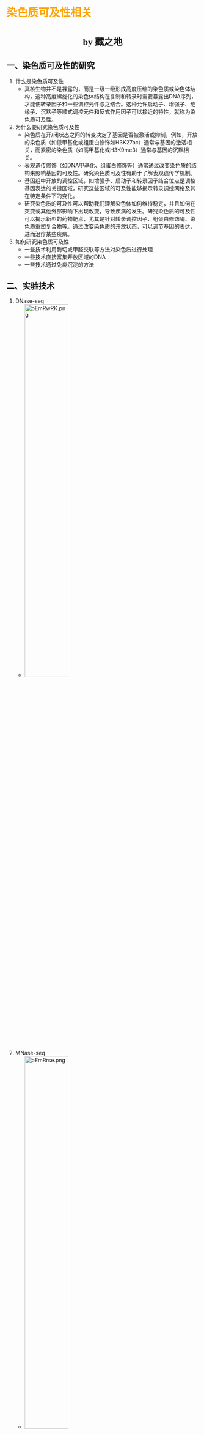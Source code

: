 # <font face="仿宋" color=orange>染色质可及性相关</font>
#  <center><font face="楷体" size=5>by 藏之地</font></center>
## 一、染色质可及性的研究
1. 什么是染色质可及性
   - 真核生物并不是裸露的，而是一级一级形成高度压缩的染色质或染色体结构，这种高度螺旋化的染色体结构在复制和转录时需要暴露出DNA序列，才能使转录因子和一些调控元件与之结合。这种允许启动子、增强子、绝缘子、沉默子等顺式调控元件和反式作用因子可以接近的特性，就称为染色质可及性。 
2. 为什么要研究染色质可及性
   - 染色质在开/闭状态之间的转变决定了基因是否被激活或抑制，例如，开放的染色质（如低甲基化或组蛋白修饰如H3K27ac）通常与基因的激活相关，而紧密的染色质（如高甲基化或H3K9me3）通常与基因的沉默相关。
   - 表观遗传修饰（如DNA甲基化、组蛋白修饰等）通常通过改变染色质的结构来影响基因的可及性。研究染色质可及性有助于了解表观遗传学机制。
   - 基因组中开放的调控区域，如增强子、启动子和转录因子结合位点是调控基因表达的关键区域，研究这些区域的可及性能够揭示转录调控网络及其在特定条件下的变化。
   - 研究染色质的可及性可以帮助我们理解染色体如何维持稳定，并且如何在突变或其他外部影响下出现改变，导致疾病的发生。研究染色质的可及性可以揭示新型的药物靶点，尤其是针对转录调控因子、组蛋白修饰酶、染色质重塑复合物等。通过改变染色质的开放状态，可以调节基因的表达，进而治疗某些疾病。
3. 如何研究染色质可及性
   - 一些技术利用酶切或甲醛交联等方法对染色质进行处理
   - 一些技术直接富集开放区域的DNA
   - 一些技术通过免疫沉淀的方法
## 二、实验技术
1. DNase-seq
   - <a href="https://imgse.com/i/pEmRwRK"><img src="https://s21.ax1x.com/2025/02/08/pEmRwRK.png" alt="pEmRwRK.png" border="0" width="50%" height="50%"/></a>
2. MNase-seq
   - <a href="https://imgse.com/i/pEmRrse"><img src="https://s21.ax1x.com/2025/02/08/pEmRrse.png" alt="pEmRrse.png" border="0" width="50%" height="50%"/></a>
3. FAIRE-seq
   - <a href="https://imgse.com/i/pEmRDMD"><img src="https://s21.ax1x.com/2025/02/08/pEmRDMD.png" alt="pEmRDMD.png" border="0" width="50%" height="50%"/></a>
   - 直接探测基因组核小体缺失区域（也就是开放区域）的一种方法。
      - 甲醛交联
         使用甲醛处理细胞，它会在染色质中将蛋白质（如组蛋白、转录因子）与其结合的DNA通过共价键交联起来。核小体覆盖的DNA段和与调控蛋白结合的DNA段将被固定，而未与蛋白结合的裸露DNA不会发生交联。
      - 染色质的裂解
          通过超声波或酶处理，将交联的染色质剪切成小的DNA片段（一般为200-500 bp）。这些片段包含两类DNA：一类是与蛋白结合并交联的DNA；另一类是未与蛋白结合的裸露DNA。
      - 有机相分离
         使用酚-氯仿（Phenol-Chloroform）进行有机相分离：蛋白结合并交联的DNA片段由于与蛋白结合，倾向于留在酚相中。裸露的DNA片段因缺乏交联蛋白的覆盖，倾向于分离到水相中。通过这种分离，富集了染色质中开放区域的裸露DNA。 
      - DNA的纯化与测序
         从水相中提取裸露DNA片段，并对其进行纯化。并对其进行测序
4. ATAC-seq
   - <a href="https://imgse.com/i/pEmR0xO"><img src="https://s21.ax1x.com/2025/02/08/pEmR0xO.png" alt="pEmR0xO.png" border="0" width="50%" height="50%"/></a>